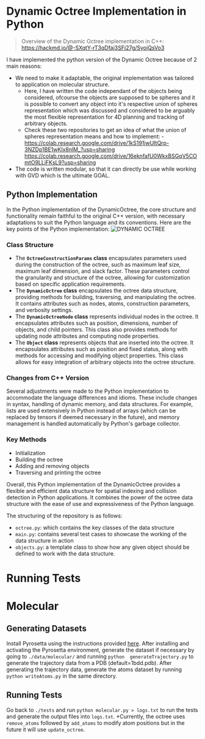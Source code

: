 # Dynamic Octree Implementation in Python

>Overview of the Dynamic Octree implementation in C++: 
>https://hackmd.io/@-SXqtY-rT3qDfaj3SFi27g/SyojQsVo3

I have implemented the python version of the Dynamic Octree because of 2 main reasons:
- We need to make it adaptable, the original implementation was tailored to application on molecular structure. 
    - Here, I have written the code independant of the objects being considered, ofcourse the objects are supposed to be spheres and it is possible to convert any object into it's respective union of spheres representation which was discussed and considered to be arguably the most flexible representation for 4D planning and tracking of arbitrary objects.
    - Check these two repositories to get an idea of what the union of spheres representation means and how to implement: - https://colab.research.google.com/drive/1kS191jwUItQrp-3NZDp1BE1wKIx8nlM_?usp=sharing https://colab.research.google.com/drive/16eknfafU0WkxBSGqV5COmtO9LLiFKsL9?usp=sharing
- The code is written modular, so that it can directly be use while working with GVD which is the ultimate GOAL.

## Python Implementation
In the Python implementation of the DynamicOctree, the core structure and functionality remain faithful to the original C++ version, with necessary adaptations to suit the Python language and its conventions. Here are the key points of the Python implementation:
![DYNAMIC OCTREE](https://hackmd.io/_uploads/Syf0jqGxC.png)

### Class Structure
- The **`OctreeConstructionParams` class** encapsulates parameters used during the construction of the octree, such as maximum leaf size, maximum leaf dimension, and slack factor. These parameters control the granularity and structure of the octree, allowing for customization based on specific application requirements.
- The **`DynamicOctree` class** encapsulates the octree data structure, providing methods for building, traversing, and manipulating the octree. It contains attributes such as nodes, atoms, construction parameters, and verbosity settings.
- The **`DynamicOctreeNode` class** represents individual nodes in the octree. It encapsulates attributes such as position, dimensions, number of objects, and child pointers. This class also provides methods for updating node attributes and computing node properties.
- The **`Object` class** represents objects that are inserted into the octree. It encapsulates attributes such as position and fixed status, along with methods for accessing and modifying object properties. This class allows for easy integration of arbitrary objects into the octree structure.

### Changes from C++ Version
Several adjustments were made to the Python implementation to accommodate the language differences and idioms. These include changes in syntax, handling of dynamic memory, and data structures. For example, lists are used extensively in Python instead of arrays (which can be replaced by tensors if deemed necessary in the future), and memory management is handled automatically by Python's garbage collector.

### Key Methods
- Initialization
- Building the octree
- Adding and removing objects
- Traversing and printing the octree

Overall, this Python implementation of the DynamicOctree provides a flexible and efficient data structure for spatial indexing and collision detection in Python applications. It combines the power of the octree data structure with the ease of use and expressiveness of the Python language.

The structuring of the repository is as follows:
- `octree.py`: which contains the key classes of the data structure
- `main.py`: contains several test cases to showcase the working of the data structure in action
- `objects.py`: a template class to show how any given object should be defined to work with the data structure.

# Running Tests

# Molecular
## Generating Datasets
Install Pyrosetta using the instructions provided [here](https://www.pyrosetta.org/downloads). After installing and activating the Pyrosetta environment, generate the dataset if necessary by going to `./data/molecular/` and running `python  generateTrajectory.py` to generate the trajectory data from a PDB (default=1bdd.pdb). After generating the trajectory data, generate the atoms dataset by running `python writeAtoms.py` in the same directory.

## Running Tests
Go back to `./tests` and run `python molecular.py > logs.txt` to run the tests and generate the output files into `logs.txt`. *Currently, the octree uses `remove_atoms` followed by `add_atoms` to modify atom positions but in the future it will use `update_octree`.